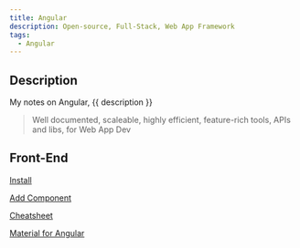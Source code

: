 ```yaml
---
title: Angular
description: Open-source, Full-Stack, Web App Framework
tags:
  - Angular
---
```


## Description

My notes on Angular, {{ description }}

> Well documented, scaleable, highly efficient, feature-rich tools, APIs and libs, for Web App Dev

## Front-End

<div class="outter-container">
    <div class="item-00"><a href="install/"><p>Install</p></a></div>
    <div class="item-00"><a href="add-component/"><p>Add Component</p></a></div>
    <div class="item-00"><a href="cheatsheet/"><p>Cheatsheet</p></a></div>
    <div class="item-00"><a href="material"><p>Material for Angular</p></a></div>
</div>

